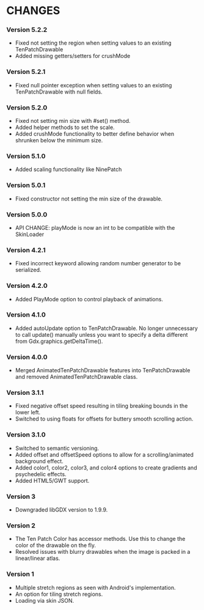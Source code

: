 # CHANGES #

### Version 5.2.2 ###

* Fixed not setting the region when setting values to an existing TenPatchDrawable
* Added missing getters/setters for crushMode

### Version 5.2.1 ###

* Fixed null pointer exception when setting values to an existing TenPatchDrawable with null fields.

### Version 5.2.0 ###

* Fixed not setting min size with #set() method.
* Added helper methods to set the scale.
* Added crushMode functionality to better define behavior when shrunken below the minimum size. 

### Version 5.1.0 ###

* Added scaling functionality like NinePatch

### Version 5.0.1 ###

* Fixed constructor not setting the min size of the drawable.

### Version 5.0.0 ###

* API CHANGE: playMode is now an int to be compatible with the SkinLoader

### Version 4.2.1 ###

* Fixed incorrect keyword allowing random number generator to be serialized.

### Version 4.2.0 ###

* Added PlayMode option to control playback of animations.

### Version 4.1.0 ###

* Added autoUpdate option to TenPatchDrawable. No longer unnecessary to call update() manually unless you want to specify a delta different from Gdx.graphics.getDeltaTime().

### Version 4.0.0 ###

* Merged AnimatedTenPatchDrawable features into TenPatchDrawable and removed AnimatedTenPatchDrawable class.

### Version 3.1.1 ###

* Fixed negative offset speed resulting in tiling breaking bounds in the lower left.
* Switched to using floats for offsets for buttery smooth scrolling action.

### Version 3.1.0 ###

* Switched to semantic versioning.
* Added offset and offsetSpeed options to allow for a scrolling/animated background effect.
* Added color1, color2, color3, and color4 options to create gradients and psychedelic effects.
* Added HTML5/GWT support.

### Version 3 ###

* Downgraded libGDX version to 1.9.9.

### Version 2 ###

* The Ten Patch Color has accessor methods. Use this to change the color of the drawable on the fly.
* Resolved issues with blurry drawables when the image is packed in a linear/linear atlas.

### Version 1 ###

* Multiple stretch regions as seen with Android's implementation.
* An option for tiling stretch regions.
* Loading via skin JSON.